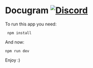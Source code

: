 # Docugram [![Discord](https://discordapp.com/api/guilds/367325058353594378/embed.png)]()

To run this app you need:
```
 npm install
```
And now:
```
npm run dev
```
Enjoy :)